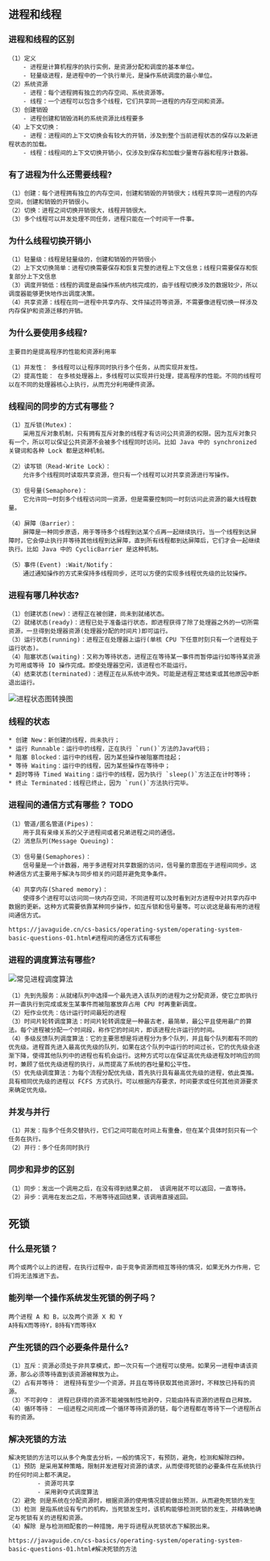 ## 进程和线程

### 进程和线程的区别

```
（1）定义
	- 进程是计算机程序的执行实例，是资源分配和调度的基本单位。
	- 轻量级进程，是进程中的一个执行单元，是操作系统调度的最小单位。
（2）系统资源
	- 进程：每个进程拥有独立的内存空间、系统资源等。
	- 线程：一个进程可以包含多个线程，它们共享同一进程的内存空间和资源。
（3）创建销毁
	- 进程创建和销毁消耗的系统资源比线程要多
（4）上下文切换：
	- 进程：进程间的上下文切换会有较大的开销，涉及到整个当前进程状态的保存以及新进程状态的加载。
	- 线程：线程间的上下文切换开销小，仅涉及到保存和加载少量寄存器和程序计数器。
```

### 有了进程为什么还需要线程?

```
（1）创建：每个进程拥有独立的内存空间，创建和销毁的开销很大；线程共享同一进程的内存空间，创建和销毁的开销很小。
（2）切换：进程之间切换开销很大，线程开销很大。
（3）多个线程可以并发处理不同任务，进程只能在一个时间干一件事。
```

### 为什么线程切换开销小

```
（1）轻量级：线程是轻量级的，创建和销毁的开销很小
（2）上下文切换简单：进程切换需要保存和恢复完整的进程上下文信息；线程只需要保存和恢复部分上下文信息
（3）调度开销低：线程的调度是由操作系统内核完成的，由于线程切换涉及的数据较少，所以调度器能够更快地作出调度决策。
（4）共享资源：线程在同一进程中共享内存、文件描述符等资源，不需要像进程切换一样涉及内存保护和资源迁移的开销。
```

### 为什么要使用多线程?

```
主要目的是提高程序的性能和资源利用率

（1）并发性： 多线程可以让程序同时执行多个任务，从而实现并发性。
（2）提高性能： 在多核处理器上，多线程可以实现并行处理，提高程序的性能。不同的线程可以在不同的处理器核心上执行，从而充分利用硬件资源。
```

### 线程间的同步的方式有哪些？

```
（1）互斥锁(Mutex)：
	采用互斥对象机制，只有拥有互斥对象的线程才有访问公共资源的权限。因为互斥对象只有一个，所以可以保证公共资源不会被多个线程同时访问。比如 Java 中的 synchronized 关键词和各种 Lock 都是这种机制。
	
（2）读写锁（Read-Write Lock）：
	允许多个线程同时读取共享资源，但只有一个线程可以对共享资源进行写操作。
	
（3）信号量(Semaphore)：
	它允许同一时刻多个线程访问同一资源，但是需要控制同一时刻访问此资源的最大线程数量。
	
（4）屏障（Barrier）：
	屏障是一种同步原语，用于等待多个线程到达某个点再一起继续执行。当一个线程到达屏障时，它会停止执行并等待其他线程到达屏障，直到所有线程都到达屏障后，它们才会一起继续执行。比如 Java 中的 CyclicBarrier 是这种机制。

（5）事件(Event) :Wait/Notify：
	通过通知操作的方式来保持多线程同步，还可以方便的实现多线程优先级的比较操作。
```

### 进程有哪几种状态?

```
（1）创建状态(new)：进程正在被创建，尚未到就绪状态。
（2）就绪状态(ready)：进程已处于准备运行状态，即进程获得了除了处理器之外的一切所需资源，一旦得到处理器资源(处理器分配的时间片)即可运行。
（3）运行状态(running)：进程正在处理器上运行(单核 CPU 下任意时刻只有一个进程处于运行状态)。
（4）阻塞状态(waiting)：又称为等待状态，进程正在等待某一事件而暂停运行如等待某资源为可用或等待 IO 操作完成。即使处理器空闲，该进程也不能运行。
（4）结束状态(terminated)：进程正在从系统中消失。可能是进程正常结束或其他原因中断退出运行。
```

![进程状态图转换图](https://cdn.jsdelivr.net/gh/iamk123/typora@main/uPic/2023/08/14/15050016919967001691996700622uoyTCP-state-transition-of-process.png)

### 线程的状态

```
* 创建 New：新创建的线程，尚未执行；
* 运行 Runnable：运行中的线程，正在执行 `run()`方法的Java代码；
* 阻塞 Blocked：运行中的线程，因为某些操作被阻塞而挂起；
* 等待 Waiting：运行中的线程，因为某些操作在等待中；
* 超时等待 Timed Waiting：运行中的线程，因为执行 `sleep()`方法正在计时等待；
* 终止 Terminated：线程已终止，因为 `run()`方法执行完毕。
```



### 进程间的通信方式有哪些？ TODO

```
（1）管道/匿名管道(Pipes)：
	用于具有亲缘关系的父子进程间或者兄弟进程之间的通信。
（2）消息队列(Message Queuing)：

（3）信号量(Semaphores)：
	信号量是一个计数器，用于多进程对共享数据的访问，信号量的意图在于进程间同步。这种通信方式主要用于解决与同步相关的问题并避免竞争条件。
	
（4）共享内存(Shared memory)：
	使得多个进程可以访问同一块内存空间，不同进程可以及时看到对方进程中对共享内存中数据的更新。这种方式需要依靠某种同步操作，如互斥锁和信号量等。可以说这是最有用的进程间通信方式。

https://javaguide.cn/cs-basics/operating-system/operating-system-basic-questions-01.html#进程间的通信方式有哪些
```

### 进程的调度算法有哪些?

![常见进程调度算法](https://cdn.jsdelivr.net/gh/iamk123/typora@main/uPic/2023/08/14/15214316919977031691997703371xS8YPO-scheduling-algorithms-of-process.png)

```
（1）先到先服务：从就绪队列中选择一个最先进入该队列的进程为之分配资源，使它立即执行并一直执行到完成或发生某事件而被阻塞放弃占用 CPU 时再重新调度。
（2）短作业优先：估计运行时间最短的进程
（3）时间片轮转调度算法：时间片轮转调度是一种最古老，最简单，最公平且使用最广的算法。每个进程被分配一个时间段，称作它的时间片，即该进程允许运行的时间。
（4）多级反馈队列调度算法：它的主要思想是将进程分为多个队列，并且每个队列都有不同的优先级。进程首先进入最高优先级的队列，如果在这个队列中运行的时间过长，它的优先级会逐渐下降，使得其他队列中的进程也有机会运行。这种方式可以在保证高优先级进程及时响应的同时，兼顾了低优先级进程的执行，从而提高了系统的吞吐量和公平性。
（5）优先级调度算法：为每个流程分配优先级，首先执行具有最高优先级的进程，依此类推。具有相同优先级的进程以 FCFS 方式执行。可以根据内存要求，时间要求或任何其他资源要求来确定优先级。
```

### 并发与并行

```
（1）并发：指多个任务交替执行，它们之间可能在时间上有重叠，但在某个具体时刻只有一个任务在执行。
（2）并行：多个任务同时执行
```

### 同步和异步的区别

```
（1）同步：发出一个调用之后，在没有得到结果之前， 该调用就不可以返回，一直等待。
（2）异步：调用在发出之后，不用等待返回结果，该调用直接返回。
```



## 死锁

### 什么是死锁？

```
两个或两个以上的进程，在执行过程中，由于竞争资源而相互等待的情况，如果无外力作用，它们将无法推进下去。
```

### 能列举一个操作系统发生死锁的例子吗？

```
两个进程 A 和 B，以及两个资源 X 和 Y
A持有X而等待Y，B持有Y而等待X
```

### 产生死锁的四个必要条件是什么?

```
（1）互斥：资源必须处于非共享模式，即一次只有一个进程可以使用。如果另一进程申请该资源，那么必须等待直到该资源被释放为止。
（2）占有并等待： 进程持有至少一个资源，并且在等待获取其他资源时，不释放已持有的资源。
（3）不可剥夺： 进程已获得的资源不能被强制性地剥夺，只能由持有资源的进程自己释放。
（4）循环等待： 一组进程之间形成一个循环等待资源的链，每个进程都在等待下一个进程所占有的资源。
```



### 解决死锁的方法

```
解决死锁的方法可以从多个角度去分析，一般的情况下，有预防，避免，检测和解除四种。
（1）预防 是采用某种策略，限制并发进程对资源的请求，从而使得死锁的必要条件在系统执行的任何时间上都不满足。
		- 资源可共享
		- 采用剥夺式调度算法
（2）避免 则是系统在分配资源时，根据资源的使用情况提前做出预测，从而避免死锁的发生
（3）检测 是指系统设有专门的机构，当死锁发生时，该机构能够检测死锁的发生，并精确地确定与死锁有关的进程和资源。
（4）解除 是与检测相配套的一种措施，用于将进程从死锁状态下解脱出来。

https://javaguide.cn/cs-basics/operating-system/operating-system-basic-questions-01.html#解决死锁的方法
```

